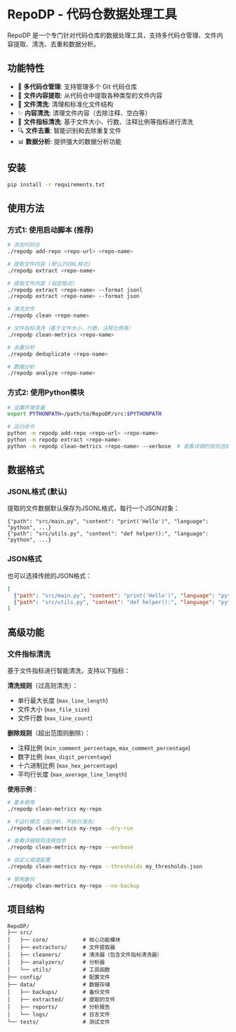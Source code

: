 # RepoDP - 代码仓数据处理工具

RepoDP 是一个专门针对代码仓库的数据处理工具，支持多代码仓管理、文件内容提取、清洗、去重和数据分析。

## 功能特性

- 🔗 **多代码仓管理**: 支持管理多个 Git 代码仓库
- 📁 **文件内容提取**: 从代码仓中提取各种类型的文件内容
- 🧹 **文件清洗**: 清理和标准化文件结构
- ✨ **内容清洗**: 清理文件内容（去除注释、空白等）
- 📏 **文件指标清洗**: 基于文件大小、行数、注释比例等指标进行清洗
- 🔍 **文件去重**: 智能识别和去除重复文件
- 📊 **数据分析**: 提供强大的数据分析功能

## 安装

```bash
pip install -r requirements.txt
```

## 使用方法

### 方式1: 使用启动脚本 (推荐)
```bash
# 添加代码仓
./repodp add-repo <repo-url> <repo-name>

# 提取文件内容 (默认JSONL格式)
./repodp extract <repo-name>

# 提取文件内容 (指定格式)
./repodp extract <repo-name> --format jsonl
./repodp extract <repo-name> --format json

# 清洗文件
./repodp clean <repo-name>

# 文件指标清洗（基于文件大小、行数、注释比例等）
./repodp clean-metrics <repo-name>

# 去重分析
./repodp deduplicate <repo-name>

# 数据分析
./repodp analyze <repo-name>
```

### 方式2: 使用Python模块
```bash
# 设置环境变量
export PYTHONPATH=/path/to/RepoDP/src:$PYTHONPATH

# 运行命令
python -m repodp add-repo <repo-url> <repo-name>
python -m repodp extract <repo-name>
python -m repodp clean-metrics <repo-name> --verbose  # 查看详细的规则违规信息
```

## 数据格式

### JSONL格式 (默认)
提取的文件数据默认保存为JSONL格式，每行一个JSON对象：
```jsonl
{"path": "src/main.py", "content": "print('Hello')", "language": "python", ...}
{"path": "src/utils.py", "content": "def helper():", "language": "python", ...}
```

### JSON格式
也可以选择传统的JSON格式：
```json
[
  {"path": "src/main.py", "content": "print('Hello')", "language": "python", ...},
  {"path": "src/utils.py", "content": "def helper():", "language": "python", ...}
]
```

## 高级功能

### 文件指标清洗
基于文件指标进行智能清洗，支持以下指标：

**清洗规则**（过高则清洗）：
- 单行最大长度 (`max_line_length`)
- 文件大小 (`max_file_size`)
- 文件行数 (`max_line_count`)

**删除规则**（超出范围则删除）：
- 注释比例 (`min_comment_percentage`, `max_comment_percentage`)
- 数字比例 (`max_digit_percentage`)
- 十六进制比例 (`max_hex_percentage`)
- 平均行长度 (`max_average_line_length`)

**使用示例**：
```bash
# 基本使用
./repodp clean-metrics my-repo

# 干运行模式（仅分析，不执行清洗）
./repodp clean-metrics my-repo --dry-run

# 查看详细规则违规信息
./repodp clean-metrics my-repo --verbose

# 自定义阈值配置
./repodp clean-metrics my-repo --thresholds my_thresholds.json

# 禁用备份
./repodp clean-metrics my-repo --no-backup
```

## 项目结构

```
RepoDP/
├── src/
│   ├── core/           # 核心功能模块
│   ├── extractors/     # 文件提取器
│   ├── cleaners/       # 清洗器（包含文件指标清洗器）
│   ├── analyzers/      # 分析器
│   └── utils/          # 工具函数
├── config/             # 配置文件
├── data/               # 数据存储
│   ├── backups/        # 备份文件
│   ├── extracted/      # 提取的文件
│   ├── reports/        # 分析报告
│   └── logs/           # 日志文件
└── tests/              # 测试文件
```
